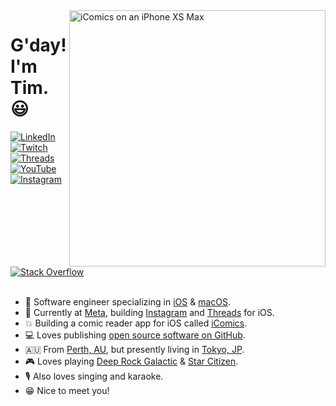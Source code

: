 <img src="https://github.com/TimOliver/TimOliver/raw/main/header.png" width="410" alt="iComics on an iPhone XS Max" align="right" />

<div id="toc">
  <ul style="list-style: none">
    <summary>
      <h1>G'day! I'm Tim. 😃</h1>
    </summary>
  </ul>
</div>

<div>
<a href="https://www.linkedin.com/in/timoliver-au/">
<img src="https://img.shields.io/badge/-LinkedIn-%233781da" alt="LinkedIn"/></a> 
<a href="https://www.twitch.com/timXD">
<img src="https://img.shields.io/badge/-Twitch-%23BF40BF" alt="Twitch"/></a> 
<a href="https://www.threads.net/@timoliver">
<img src="https://img.shields.io/badge/-Threads-%23444" alt="Threads" /></a> 
<a href="https://www.youtube.com/timXD">
<img src="https://img.shields.io/badge/-YouTube-%23FF0000" alt="YouTube" /></a> 
<a href="https://www.instagram.com/timoliver">
<img src="https://img.shields.io/badge/-Instagram-%23eb13a5" alt="Instagram" /></a> 
<a href="https://stackoverflow.com/users/599344/tim">
<img src="https://img.shields.io/badge/-Stack%20Overflow-%23f48024" alt="Stack Overflow" /></a> 
</div>
<br/>

* 📱 Software engineer specializing in [iOS](https://www.apple.com/ios/) & [macOS](https://www.apple.com/macos/).
* 📸 Currently at [Meta](https://meta.com), building [Instagram](https://instagram.com) and [Threads](https://threads.com) for iOS.
* 💥 Building a comic reader app for iOS called [iComics](https://icomics.co).
* 💻 Loves publishing [open source software on GitHub](https://github.com/TimOliver?tab=repositories&type=source).
* 🇦🇺 From [Perth, AU](https://www.australia.com/en/places/perth-and-surrounds/guide-to-perth.html), but presently living in [Tokyo, JP](https://www.gotokyo.org/en/index.html).
* 🎮 Loves playing [Deep Rock Galactic](https://www.deeprockgalactic.com) & [Star Citizen](https://robertsspaceindustries.com).
* 🎙️ Also loves singing and karaoke.
* 😁 Nice to meet you!
